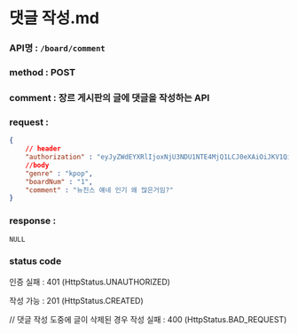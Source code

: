 # 댓글 작성.md
### API명 : `/board/comment`

### method : POST

### comment : 장르 게시판의 글에 댓글을 작성하는 API

### request :
~~~json
{
    // header
    "authorization" : "eyJyZWdEYXRlIjoxNjU3NDU1NTE4MjQ1LCJ0eXAiOiJKV1QiLCJhbGciOiJIUzI1NiJ9.eyJ1c2VyTnVtIjoiNDMiLCJleHAiOjE2NTc0NjYzMTh9.geNy6UmYpSO88SdiU4fRzxVQYhAOiDfSv_J_cArh2JM",
    //body
    "genre" : "kpop",
    "boardNum" : "1",
    "comment" : "뉴진스 얘네 인기 왜 많은거임?"
}
~~~

### response :
    NULL


### status code
인증 실패 : 401 (HttpStatus.UNAUTHORIZED)

작성 가능 : 201 (HttpStatus.CREATED)

// 댓글 작성 도중에 글이 삭제된 경우
작성 실패 : 400 (HttpStatus.BAD_REQUEST)